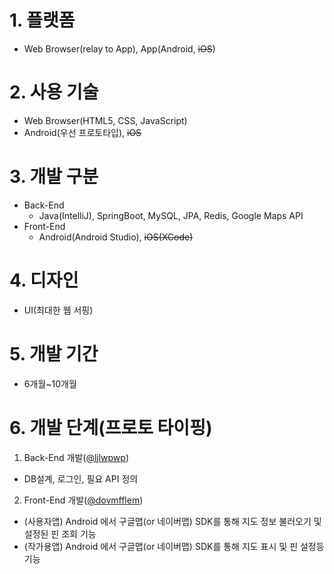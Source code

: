 # 1. 플랫폼
- Web Browser(relay to App), App(Android, <del>iOS</del>)
# 2. 사용 기술
- Web Browser(HTML5, CSS, JavaScript)
- Android(우선 프로토타입), <del>iOS</del>
# 3. 개발 구분
- Back-End 
  - Java(IntelliJ), SpringBoot, MySQL, JPA, Redis, Google Maps API
- Front-End
  - Android(Android Studio), <del>iOS(XCode)</del>
# 4. 디자인
- UI(최대한 웹 서핑)
# 5. 개발 기간
- 6개월~10개월
# 6. 개발 단계(프로토 타이핑)
1. Back-End 개발([@ljlwpwp](https://github.com/ljlwpwp))
 - DB설계, 로그인, 필요 API 정의
2. Front-End 개발([@dovmfflem](https://github.com/dovmfflem))
 - (사용자앱) Android 에서 구글맵(or 네이버맵) SDK를 통해 지도 정보 불러오기 및 설정된 핀 조회 기능
 - (작가용앱) Android 에서 구글맵(or 네이버맵) SDK를 통해 지도 표시 및 핀 설정등 기능
